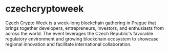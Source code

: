 # czechcryptoweek
Czech Crypto Week is a week-long blockchain gathering in Prague that brings together developers, entrepreneurs, investors, and enthusiasts from across the world. The event leverages the Czech Republic's favorable regulatory environment and growing blockchain ecosystem to showcase regional innovation and facilitate international collaboration.
